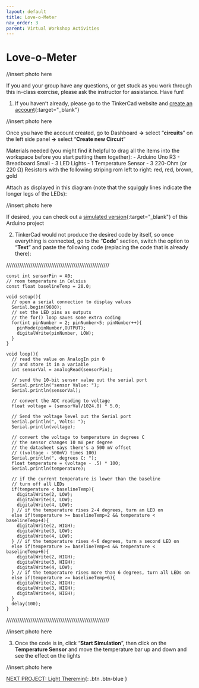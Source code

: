 ```yaml
---
layout: default
title: Love-o-Meter
nav_order: 3
parent: Virtual Workshop Activities
---
```


# Love-o-Meter

//insert photo here

If you and your group have any questions, or get stuck as you work through this in-class exercise, please ask the instructor for assistance.  Have fun!

1. If you haven’t already, please go to the TinkerCad website and [create an account](https://www.tinkercad.com/){:target="_blank"}

//insert photo here

Once you have the account created, go to Dashboard **->** select “**circuits**” on the left side panel **->** select “**Create new Circuit**”

Materials needed (you might find it helpful to drag all the items into the workspace before you start putting them together):
          - Arduino Uno R3
          - Breadboard Small
          - 3 LED Lights
          - 1 Temperature Sensor
          - 3 220-Ohm (or 220 &Omega;) Resistors with the following striping rom left to right: red, red, brown, gold

Attach as displayed in this diagram (note that the squiggly lines indicate the longer legs of the LEDs):

//insert photo here

If desired, you can check out a [simulated version](https://goo.gl/azNRuk){:target="_blank"} of this Arduino project

2. TinkerCad would not produce the desired code by itself, so once everything is connected, go to the “**Code**” section, switch the option to “**Text**” and paste the following code (replacing the code that is already there):

///////////////////////////////////////////////////////
```
const int sensorPin = A0;
// room temperature in Celsius
const float baselineTemp = 20.0;

void setup(){
  // open a serial connection to display values
  Serial.begin(9600);
  // set the LED pins as outputs
  // the for() loop saves some extra coding
  for(int pinNumber = 2; pinNumber<5; pinNumber++){
    pinMode(pinNumber,OUTPUT);
    digitalWrite(pinNumber, LOW);
  }
}

void loop(){
  // read the value on AnalogIn pin 0 
  // and store it in a variable
  int sensorVal = analogRead(sensorPin);

  // send the 10-bit sensor value out the serial port
  Serial.println("sensor Value: ");
  Serial.println(sensorVal); 

  // convert the ADC reading to voltage
  float voltage = (sensorVal/1024.0) * 5.0;

  // Send the voltage level out the Serial port
  Serial.println(", Volts: ");
  Serial.println(voltage);

  // convert the voltage to temperature in degrees C
  // the sensor changes 10 mV per degree
  // the datasheet says there's a 500 mV offset
  // ((voltage - 500mV) times 100)
  Serial.println(", degrees C: "); 
  float temperature = (voltage - .5) * 100;
  Serial.println(temperature);

  // if the current temperature is lower than the baseline
  // turn off all LEDs
  if(temperature < baselineTemp){
    digitalWrite(2, LOW);
    digitalWrite(3, LOW);
    digitalWrite(4, LOW);
  } // if the temperature rises 2-4 degrees, turn an LED on 
  else if(temperature >= baselineTemp+2 && temperature < baselineTemp+4){
    digitalWrite(2, HIGH);
    digitalWrite(3, LOW);
    digitalWrite(4, LOW);
  } // if the temperature rises 4-6 degrees, turn a second LED on  
  else if(temperature >= baselineTemp+4 && temperature < baselineTemp+6){
    digitalWrite(2, HIGH);
    digitalWrite(3, HIGH);
    digitalWrite(4, LOW);
  } // if the temperature rises more than 6 degrees, turn all LEDs on
  else if(temperature >= baselineTemp+6){
    digitalWrite(2, HIGH);
    digitalWrite(3, HIGH);
    digitalWrite(4, HIGH);
  }
  delay(100);
}
```
///////////////////////////////////////////////////////

//insert photo here

3. Once the code is in, click “**Start Simulation**”, then click on the **Temperature Sensor** and move the temperature bar up and down and see the effect on the lights

//insert photo here

[NEXT PROJECT: Light Theremin](light_theremin.html){: .btn .btn-blue }
